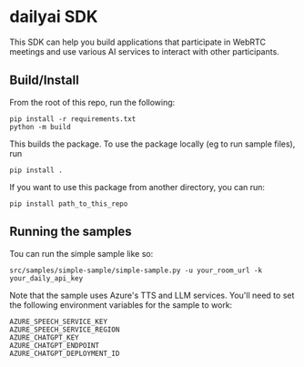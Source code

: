 # dailyai SDK

This SDK can help you build applications that participate in WebRTC meetings and use various AI services to interact with other participants.

## Build/Install

From the root of this repo, run the following:

```
pip install -r requirements.txt
python -m build
```

This builds the package. To use the package locally (eg to run sample files), run

```
pip install .
```

If you want to use this package from another directory, you can run:
```
pip install path_to_this_repo
```

## Running the samples

Tou can run the simple sample like so:

```
src/samples/simple-sample/simple-sample.py -u your_room_url -k your_daily_api_key
```

Note that the sample uses Azure's TTS and LLM services. You'll need to set the following environment variables for the sample to work:

```
AZURE_SPEECH_SERVICE_KEY
AZURE_SPEECH_SERVICE_REGION
AZURE_CHATGPT_KEY
AZURE_CHATGPT_ENDPOINT
AZURE_CHATGPT_DEPLOYMENT_ID
```
